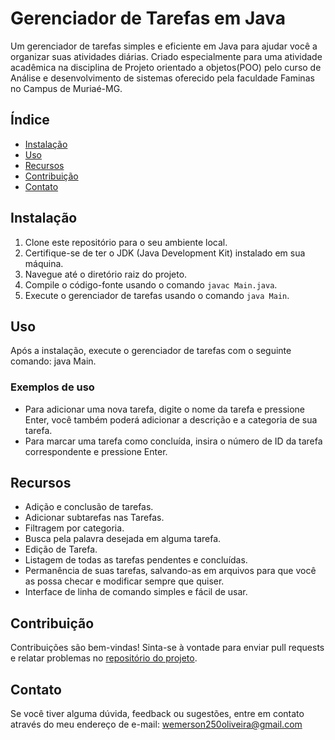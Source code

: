 # Gerenciador de Tarefas em Java

Um gerenciador de tarefas simples e eficiente em Java para ajudar você a organizar suas atividades diárias.
Criado especialmente para uma atividade acadêmica na disciplina de Projeto orientado a objetos(POO) pelo curso de Análise e desenvolvimento de sistemas oferecido pela faculdade Faminas no Campus de Muriaé-MG.

## Índice
- [Instalação](#instalação)
- [Uso](#uso)
- [Recursos](#recursos)
- [Contribuição](#contribuição)
- [Contato](#contato)

## Instalação
1. Clone este repositório para o seu ambiente local.
2. Certifique-se de ter o JDK (Java Development Kit) instalado em sua máquina.
3. Navegue até o diretório raiz do projeto.
4. Compile o código-fonte usando o comando `javac Main.java`.
5. Execute o gerenciador de tarefas usando o comando `java Main`.

## Uso
Após a instalação, execute o gerenciador de tarefas com o seguinte comando: java Main.

### Exemplos de uso
- Para adicionar uma nova tarefa, digite o nome da tarefa e pressione Enter, você também poderá adicionar a descrição e a categoria de sua tarefa.
- Para marcar uma tarefa como concluída, insira o número de ID da tarefa correspondente e pressione Enter.

## Recursos
- Adição e conclusão de tarefas.
- Adicionar subtarefas nas Tarefas.
- Filtragem por categoria.
- Busca pela palavra desejada em alguma tarefa.
- Edição de Tarefa.
- Listagem de todas as tarefas pendentes e concluídas.
- Permanência de suas tarefas, salvando-as em arquivos para que você as possa checar e modificar sempre que quiser.
- Interface de linha de comando simples e fácil de usar.

## Contribuição
Contribuições são bem-vindas! Sinta-se à vontade para enviar pull requests e relatar problemas no [repositório do projeto](https://github.com/wemersonolvr/GerenciadorDeTarefas.git). 

## Contato
Se você tiver alguma dúvida, feedback ou sugestões, entre em contato através do meu endereço de e-mail: wemerson250oliveira@gmail.com
